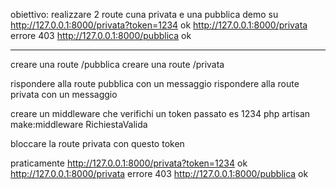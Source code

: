 obiettivo: realizzare 2 route cuna privata e una pubblica
demo su 
http://127.0.0.1:8000/privata?token=1234 ok
http://127.0.0.1:8000/privata errore 403
http://127.0.0.1:8000/pubblica ok

----

creare una route /pubblica
creare una route /privata

rispondere alla route pubblica con un messaggio 
rispondere alla route privata con un messaggio 

creare un middleware che verifichi un token passato es 1234
php artisan make:middleware RichiestaValida

bloccare la route privata con questo token

praticamente
http://127.0.0.1:8000/privata?token=1234 ok
http://127.0.0.1:8000/privata errore 403
http://127.0.0.1:8000/pubblica ok